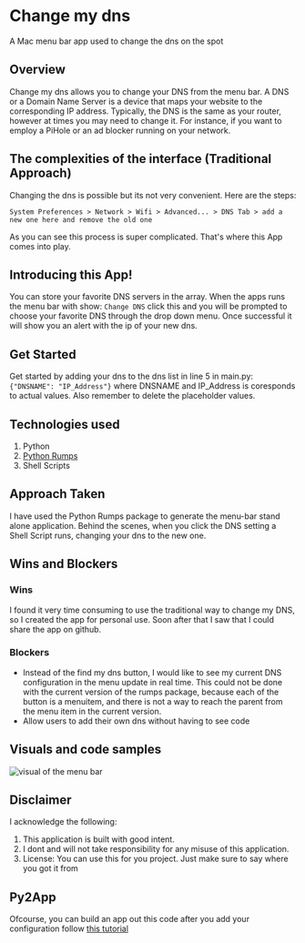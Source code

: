 # Change my dns
A Mac menu bar app used to change the dns on the spot

## Overview 
Change my dns allows you to change your DNS from the menu bar.
A DNS or a Domain Name Server is a device that maps your website to the corresponding IP address. 
Typically, the DNS is the same as your router, however at times you may need to change it. 
For instance, if you want to employ a PiHole or an ad blocker running on your network. 

##  The complexities of the interface (Traditional Approach)
Changing the dns is possible but its not very convenient. Here are the steps:

```System Preferences > Network > Wifi > Advanced... > DNS Tab > add a new one here and remove the old one ```

As you can see this process is super complicated. That's where this App comes into play. 

##  Introducing this App!
You can store your favorite DNS servers in the array. When the apps runs the menu bar with show: ```Change DNS``` 
click this and you will be prompted to choose your favorite DNS through the drop down menu. 
Once successful it will show you an alert with the ip of your new dns. 

## Get Started
Get started by adding your dns to the dns list in line 5 in main.py: 
```{"DNSNAME": "IP_Address"}```
where DNSNAME and IP_Address is coresponds to actual values. 
Also remember to delete the placeholder values. 
        
        
##  Technologies used
   1.  Python
   2.  [Python Rumps](https://github.com/jaredks/rumps)
   3.  Shell Scripts  

    
## Approach Taken
I have used the Python Rumps package to generate the menu-bar stand alone application.
 Behind the scenes, when you click the DNS setting a Shell Script runs, changing your dns to the new one. 
    

## Wins and Blockers
### Wins
I found it very time consuming to use the traditional way to change my DNS, so I created the app for personal use. 
Soon after that I saw that I could share the app on github. 

### Blockers
* Instead of the find my dns button, I would like to see my current DNS configuration in the menu update in real time. 
This could not be done with the current version of the rumps package, because each of the button is a menuitem, 
and there is not a way to reach the parent from the menu item in the current version.
* Allow users to add their own dns without having to see code


## Visuals and code samples
![visual of the menu bar](https://github.com/ohzecodes/changemyDns/blob/main/assets/visual%201.png?raw=true)


## Disclaimer 
I acknowledge the following: 
1. This application is built with good intent. 
2. I dont and will not take responsibility for any misuse of this application.  
3. License: You can use this for you project. Just make sure to say where you got it from

## Py2App
Ofcourse, you can build an app out this code after you add your configuration follow [this tutorial](http://www.marinamele.com/from-a-python-script-to-a-portable-mac-application-with-py2app)
